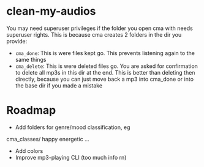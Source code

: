 # clean-my-audios
You may need superuser privileges if the folder you open cma with needs superuser rights.
This is because cma creates 2 folders in the dir you provide:

- `cma_done`: This is were files kept go. This prevents listening again to the same things
- `cma_delete`: This is were deleted files go. You are asked for confirmation to delete all mp3s in this dir at the end. This is better than deleting then directly, because you can just move back a mp3 into cma_done or into the base dir if you made a mistake

# Roadmap
- Add folders for genre/mood classification, eg

cma_classes/
  happy
  energetic
  ...


- Add colors
- Improve mp3-playing CLI (too much info rn)
